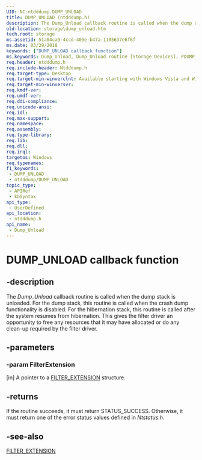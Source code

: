 ```yaml
---
UID: NC:ntdddump.DUMP_UNLOAD
title: DUMP_UNLOAD (ntdddump.h)
description: The Dump_Unload callback routine is called when the dump stack is unloaded.
old-location: storage\dump_unload.htm
tech.root: storage
ms.assetid: 51a04ca9-4ccd-409e-b47a-1105637e6f6f
ms.date: 03/29/2018
keywords: ["DUMP_UNLOAD callback function"]
ms.keywords: Dump_Unload, Dump_Unload routine [Storage Devices], PDUMP_UNLOAD, filter_rtns_01414353-4ca7-409e-a360-a7ad69a57b40.xml, ntdddump/Dump_Unload, storage.dump_unload
req.header: ntdddump.h
req.include-header: Ntdddump.h
req.target-type: Desktop
req.target-min-winverclnt: Available starting with Windows Vista and Windows Server 2008.
req.target-min-winversvr: 
req.kmdf-ver: 
req.umdf-ver: 
req.ddi-compliance: 
req.unicode-ansi: 
req.idl: 
req.max-support: 
req.namespace: 
req.assembly: 
req.type-library: 
req.lib: 
req.dll: 
req.irql: 
targetos: Windows
req.typenames: 
f1_keywords:
 - DUMP_UNLOAD
 - ntdddump/DUMP_UNLOAD
topic_type:
 - APIRef
 - kbSyntax
api_type:
 - UserDefined
api_location:
 - ntdddump.h
api_name:
 - Dump_Unload
---
```


# DUMP_UNLOAD callback function


## -description

The <i>Dump_Unload</i> callback routine is called when the dump stack is unloaded. For the dump stack, this routine is called when the crash dump functionality is disabled. For the hibernation stack, this routine is called after the system resumes from hibernation. This gives the filter driver an opportunity to free any resources that it may have allocated or do any clean-up required by the filter driver.

## -parameters

### -param FilterExtension 

[in]
A pointer to a <a href="https://docs.microsoft.com/windows-hardware/drivers/ddi/ntdddump/ns-ntdddump-_filter_extension">FILTER_EXTENSION</a> structure.

## -returns

If the routine succeeds, it must return STATUS_SUCCESS. Otherwise, it must return one of the error status values defined in <i>Ntstatus.h</i>.

## -see-also

<a href="https://docs.microsoft.com/windows-hardware/drivers/ddi/ntdddump/ns-ntdddump-_filter_extension">FILTER_EXTENSION</a>

